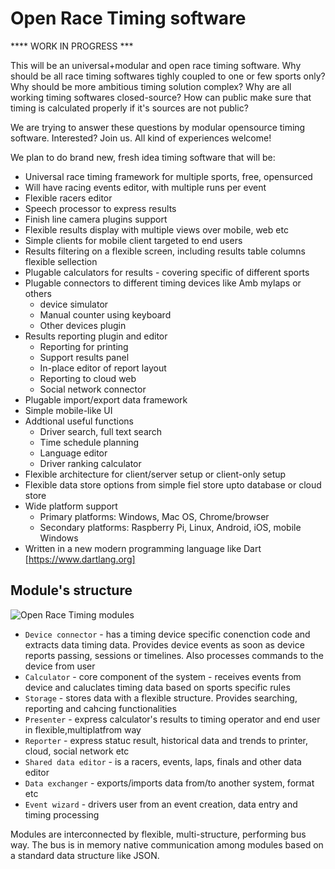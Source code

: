 Open Race Timing software
==============

**** WORK IN PROGRESS ***

This will be an universal+modular and open race timing software. Why should be all race timing softwares tighly coupled to one or few sports only? Why should be more ambitious timing solution complex? Why are all working timing softwares closed-source? How can public make sure that timing is calculated properly if it's sources are not public? 

We are trying to answer these questions by modular opensource timing software. Interested? Join us. All kind of experiences welcome!

We plan to do brand new, fresh idea timing software that will be:

* Universal race timing framework for multiple sports, free, opensurced
* Will have racing events editor, with multiple runs per event
* Flexible racers editor
* Speech processor to express results
* Finish line camera plugins support
* Flexible results display with multiple views over mobile, web etc
* Simple clients for mobile client targeted to end users
* Results filtering on a flexible screen, including results table columns flexible sellection
* Plugable calculators for results - covering specific of different sports
* Plugable connectors to different timing devices like Amb mylaps or others
	* device simulator
	* Manual counter using keyboard
	* Other devices plugin
* Results reporting plugin and editor
	* Reporting for printing
	* Support results panel
	* In-place editor of report layout
	* Reporting to cloud web
	* Social network connector
* Plugable import/export data framework
* Simple mobile-like UI 
* Addtional useful functions
	* Driver search, full text search
	* Time schedule planning
	* Language editor
	* Driver ranking calculator
* Flexible architecture for client/server setup or client-only setup
* Flexible data store options from simple fiel store upto database or cloud store
* Wide platform support
	* Primary platforms: Windows, Mac OS, Chrome/browser
	* Secondary platforms: Raspberry Pi, Linux, Android, iOS, mobile Windows
* Written in a new modern programming language like Dart [https://www.dartlang.org]

## Module's structure

![Open Race Timing modules](https://raw.githubusercontent.com/skoky/OpenRaceTiming/master/doc/ORT_modules.png)

* `Device connector` - has a timing device specific conenction code and extracts data timing data. Provides device events as soon as device reports passing, sessions or timelines. Also processes commands to the device from user
* `Calculator` - core component of the system - receives events from device and caluclates timing data based on sports specific rules
* `Storage` - stores data with a flexible structure. Provides searching, reporting and cahcing functionalities
* `Presenter` - express calculator's results to timing operator and end user in flexible,multiplatfrom way
* `Reporter` - express statuc result, historical data and trends to printer, cloud, social network etc
* `Shared data editor` - is a racers, events, laps, finals and other data editor
* `Data exchanger` - exports/imports data from/to another system, format etc
* `Event wizard` - drivers user from an event creation, data entry and timing processing

Modules are interconnected by flexible, multi-structure, performing bus way. The bus is in memory native communication among modules based on a standard data structure like JSON.

 

